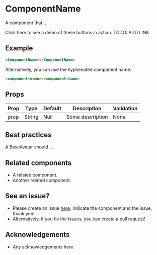# ComponentName

A component that...

Click here to see a demo of these buttons in action. TODO: ADD LINK

## Example
```html
<ComponentName></ComponentName>
```
Alternatively, you can use the hyphenated component name.
```html
<component-name></component-name>
```

## Props

| Prop | Type |  Default | Description | Validation |
| ---- | ---- | -------- | ----------- | ---------- |
| prop | String | Null | Some description | None |

## Best practices

A BaseAvatar should ...

## Related components

- A related component.
- Another related component.

## See an issue?
- Please create an issue [here](https://github.com/chinanwu/pomelo-lib/issues). Indicate the component and the issue, thank you! 
- Alternatively, if you fix the issues, you can create a [pull request](https://github.com/chinanwu/pomelo-lib/pulls)! 

## Acknowledgements
- Any acknowledgements here
